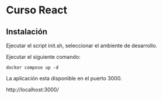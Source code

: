 # Curso React

## Instalación
Ejecutar el script init.sh, seleccionar el ambiente de desarrollo.

Ejecutar el siguiente comando:
```shell
docker compose up -d
```

La aplicación esta disponible en el puerto 3000.

http://localhost:3000/